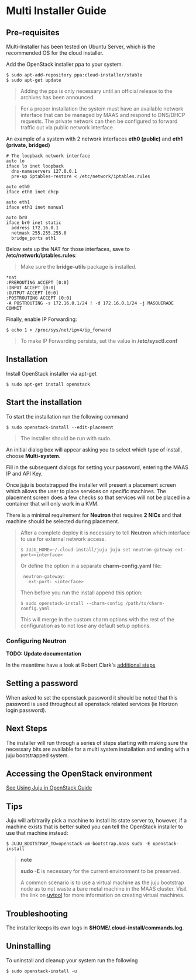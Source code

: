 # Multi Installer Guide

## Pre-requisites

Multi-Installer has been tested on Ubuntu Server, which is the recommended OS for the cloud installer.

Add the OpenStack installer ppa to your system.

```
$ sudo apt-add-repository ppa:cloud-installer/stable
$ sudo apt-get update
```

> Adding the ppa is only necessary until an official release to the archives has been announced.

> For a proper installation the system must have an available network interface
> that can be managed by MAAS and respond to DNS/DHCP requests. The private
> network can then be configured to forward traffic out via public network
> interface.

An example of a system with 2 network interfaces **eth0 (public)** and **eth1 (private, bridged)**

```
# The loopback network interface
auto lo
iface lo inet loopback
  dns-nameservers 127.0.0.1
  pre-up iptables-restore < /etc/network/iptables.rules

auto eth0
iface eth0 inet dhcp

auto eth1
iface eth1 inet manual

auto br0
iface br0 inet static
  address 172.16.0.1
  netmask 255.255.255.0
  bridge_ports eth1
```

Below sets up the NAT for those interfaces, save to **/etc/network/iptables.rules**:

> Make sure the **bridge-utils** package is installed.

```
*nat
:PREROUTING ACCEPT [0:0]
:INPUT ACCEPT [0:0]
:OUTPUT ACCEPT [0:0]
:POSTROUTING ACCEPT [0:0]
-A POSTROUTING -s 172.16.0.1/24 ! -d 172.16.0.1/24 -j MASQUERADE
COMMIT
```

Finally, enable IP Forwarding:

```
$ echo 1 > /proc/sys/net/ipv4/ip_forward
```

> To make IP Forwarding persists, set the value in **/etc/sysctl.conf**

## Installation

Install OpenStack installer via apt-get

```
$ sudo apt-get install openstack
```

## Start the installation

To start the installation run the following command

```
$ sudo openstack-install --edit-placement
```

> The installer should be run with sudo.

An initial dialog box will appear asking you to select which type of install, choose **Multi-system**.

Fill in the subsequent dialogs for setting your password, entering the MAAS IP and API Key.

Once juju is bootstrapped the installer will present a placement screen which
allows the user to place services on specific machines. The placement screen
does a few checks so that services will not be placed in a container that will
only work in a KVM.

There is a minimal requirement for **Neutron** that requires **2 NICs** and that
machine should be selected during placement.

> After a complete deploy it is necessary to tell **Neutron** which interface to use for external network access.
>
> ```
> $ JUJU_HOME=~/.cloud-install/juju juju set neutron-gateway ext-port=<interface>
> ```
>
> Or define the option in a separate **charm-config.yaml** file:
>
> ```
>  neutron-gateway:
>    ext-port: <interface>
> ```
>
> Then before you run the install append this option:
>
> ```
> $ sudo openstack-install --charm-config /path/to/charm-config.yaml
> ```
>
> This will merge in the custom charm options with the rest of the configuration
> as to not lose any default setup options.

### Configuring Neutron

**TODO: Update documentation**

In the meantime have a look at Robert Clark's [additional steps](https://github.com/Ubuntu-Solutions-Engineering/openstack-installer/issues/616#issue-85544487)

## Setting a password

When asked to set the openstack password it should be noted that this password
is used throughout all openstack related services (ie Horizon login password).

## Next Steps

The installer will run through a series of steps starting with making sure the
necessary bits are available for a multi system installation and ending with a
juju bootstrapped system.

## Accessing the OpenStack environment

[See Using Juju in OpenStack Guide](/guides/using-juju)

## Tips

Juju will arbitrarily pick a machine to install its state server to, however, if
a machine exists that is better suited you can tell the OpenStack installer to
use that machine instead:

```
$ JUJU_BOOTSTRAP_TO=openstack-vm-bootstrap.maas sudo -E openstack-install
```

> **note**
>
> **sudo -E** is necessary for the current environment to be preserved.
>
> A common scenario is to use a virtual machine as the juju bootstrap node as to
> not waste a bare metal machine in the MAAS cluster. Visit the link on
> [uvtool](https://help.ubuntu.com/lts/serverguide/cloud-images-and-uvtool.html)
> for more information on creating virtual machines.

## Troubleshooting

The installer keeps its own logs in **$HOME/.cloud-install/commands.log**.

## Uninstalling

To uninstall and cleanup your system run the following

```
$ sudo openstack-install -u
```

